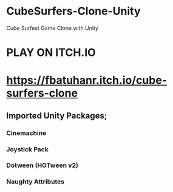 # CubeSurfers-Clone-Unity
 Cube Surfest Game Clone with Unity
 
 # PLAY ON ITCH.IO
 # https://fbatuhanr.itch.io/cube-surfers-clone


## Imported Unity Packages;
### Cinemachine
### Joystick Pack
### Dotween (HOTween v2)
### Naughty Attributes
